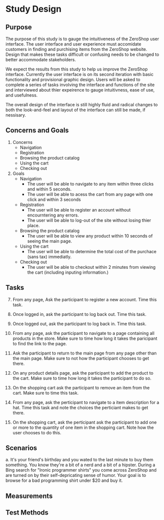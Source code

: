
Study Design
============

Purpose
-------

The purpose of this study is to gauge the intuitiveness of the ZeroShop user interface. The user interface and user experience must accomidate customers in finding and purchising items from the ZeroShop website. Design that makes these tasks difficult or confusing needs to be changed to better accommodate stakeholders.

We expect the results from this study to help us improve the ZeroShop interface. Currently the user interface is on its second iteration with basic functionality and provisional graphic design. Users will be asked to complete a series of tasks involving the interface and functions of the site and interviewed about thier expeirence to gauge intuitivness, ease of use, and usefulness.

The overall design of the interface is still highly fluid and radical changes to both the look-and-feel and layout of the interface can still be made, if nessisary.

Concerns and Goals
------------------

1. Concerns
	+ Navigation
	+ Registration
	+ Browsing the product catalog
	+ Using the cart
	+ Checking out
2. Goals
	+ Navigation
		* The user will be able to navigate to any item within three clicks and within 5 seconds.
		* The user will be able to acess the cart from any page with one click and within 3 seconds
	+ Registration
		* The user will be able to register an account without encourntering any errors.
		* The user will be able to log-out of the site without losing thier place.
	+ Browsing the product catalog
		* The user will be able to view any product within 10 seconds of seeing the main page.
	+ Using the cart
		* The user will be able to determine the total cost of the purchace (sans tax) immediatly.
	+ Checking out
		* The user will be able to checkout within 2 minutes from viewing the cart (including inputing information.)

Tasks
-----

7. From any page, Ask the participant to register a new account. Time this task.

8. Once logged in, ask the participant to log back out. Time this task.

9. Once logged out, ask the participant to log back in. Time this task.


1. From any page, ask the participant to navigate to a page containing all products in the store. Make sure to time how long it takes the paricipant to find the link to the page.

2. Ask the participant to return to the main page from any page other than the main page. Make sure to not how the participant chooses to get there.

3. On any product details page, ask the participant to add the product to the cart. Make sure to time how long it takes the participant to do so.

4. On the shopping cart ask the participant to remove an item from the cart. Make sure to time this task.

5. From any page, ask the perticipant to navigate to a item description for a hat. Time this task and note the choices the perticiant makes to get there.

6. On the shopping cart, ask the perticipant ask the participant to add one or more to the quantity of one item in the shopping cart. Note how the user chooses to do this.
 

Scenarios
---------

a. It's your friend's birthday and you wated to the last minute to buy them something. You know they're a bit of a nerd and a bit of a hipster. During a Bing search for "Ironic programmer shirts" you come across ZeroShop and are turned on by their self-depricating sense of humor. Your goal is to browse for a bad programming shirt under $20 and buy it.

Measurements
------------

Test Methods
------------
